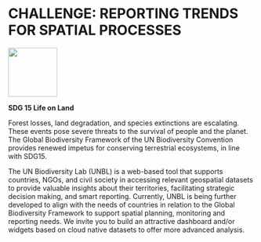 # CHALLENGE: REPORTING TRENDS FOR SPATIAL PROCESSES 

<img src="https://github.com/unepwcmc/unbl-cloudnativehacks/assets/141819111/36de6e41-b173-4c1d-a9a2-f1f17fcf1d74" height="100"/>

**SDG 15 Life on Land**

Forest losses, land degradation, and species extinctions are escalating. These events pose severe threats to the survival of people and the planet. The Global Biodiversity Framework of the UN Biodiversity Convention provides renewed impetus for conserving terrestrial ecosystems, in line with SDG15. 
  
The UN Biodiversity Lab (UNBL) is a web-based tool that supports countries, NGOs, and civil society in accessing relevant geospatial datasets to provide valuable insights about their territories, facilitating strategic decision making, and smart reporting. Currently, UNBL is being further developed to align with the needs of countries in relation to the Global Biodiversity Framework to support spatial planning, monitoring and reporting needs. We invite you to build an attractive dashboard and/or widgets based on cloud native datasets to offer more advanced analysis. 


